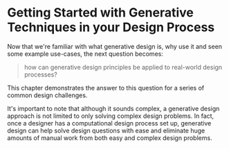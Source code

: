 # Getting Started with Generative Techniques in your Design Process

Now that we're familiar with what generative design is, why use it and seen some example use-cases, the next question becomes:
> how can generative design principles be applied to real-world design processes?

This chapter demonstrates the answer to this question for a series of common design challenges. 

It's important to note that although it sounds complex, a generative design approach is not limited to only solving complex design problems. In fact, once a designer has a computational design process set up, generative design can help solve design questions with ease and eliminate huge amounts of manual work from both easy and complex design problems. 
